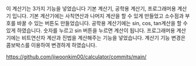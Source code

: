 이 계산기는 3가지 기능을 넣었습니다
기본 계산기, 공학용 계산기, 프로그래머용 계산기 입니다.
기본 계산기에는 사칙연산과 나머지 계산을 할 수 있게 만들었고 소수점과 부호를 바꿀 수 있는 버튼도 만들었습니다.
공학용 계산기에는 sin, cos, tan계산을 할 수 있게 하였습니다. 숫자를 누르고 sin 버튼을 누르면 계산이 됩니다.
프로그래머용 계산기에는 비트연산자 계산과 진법을 계산해주는 기능을 넣었습니다.
계산기 기능 변경은 콤보박스를 이용하여 변경하게 하였습니다.

https://github.com/jiwoonkim00/calculator/commits/main/


